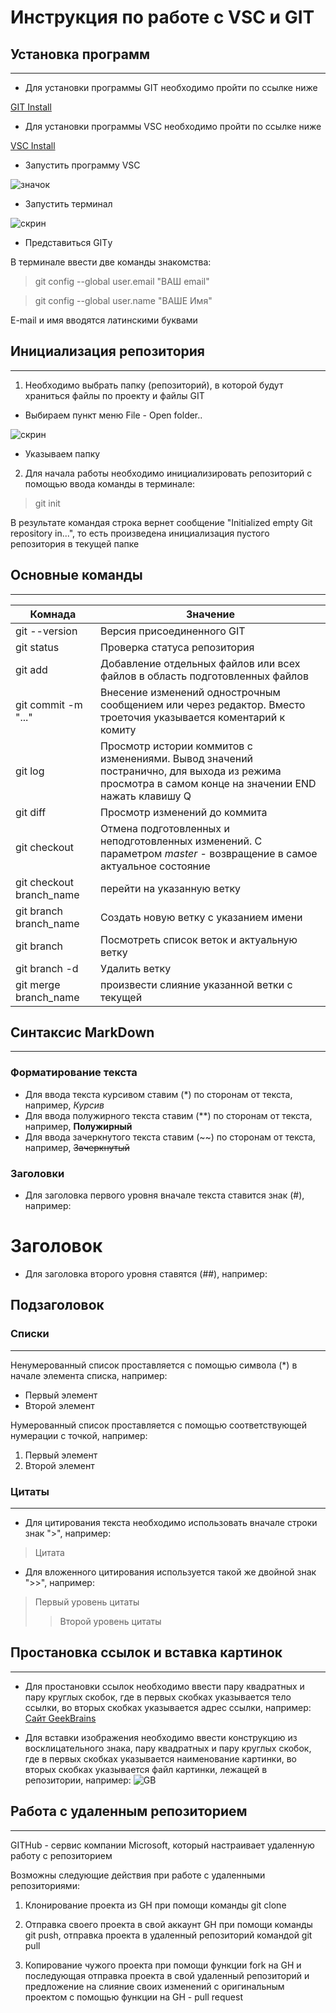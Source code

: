 # Инструкция по работе с VSC и GIT

## Установка программ
---

* Для установки программы GIT необходимо пройти по ссылке ниже

[GIT Install](https://git-scm.com/book/en/v2/Getting-Started-Installing-Git)

* Для установки программы VSC необходимо пройти по ссылке ниже

[VSC Install](https://code.visualstudio.com)

* Запустить программу VSC

![значок](Clipboard03.jpg)

* Запустить терминал

![скрин](Clipboard02.jpg)

* Представиться GITу

В терминале ввести две команды знакомства:

> git config --global user.email "ВАШ email"

> git config --global user.name "ВАШЕ Имя"

E-mail и имя вводятся латинскими буквами

## Инициализация репозитория
---

1. Необходимо выбрать папку (репозиторий), в которой будут храниться файлы по проекту и файлы GIT

* Выбираем пункт меню File -  Open folder..

![скрин](Clipboard04.jpg)

* Указываем папку

2. Для начала работы необходимо инициализировать репозиторий с помощью ввода команды в терминале:

>git init

В результате командая строка вернет сообщение "Initialized empty Git repository in...", то есть произведена инициализация пустого репозитория в текущей папке

## Основные команды
---

| Комнада | Значение |
| ------ | ------ |
| git --version | Версия присоединенного GIT |
| git status | Проверка статуса репозитория |
| git add | Добавление отдельных файлов или всех файлов в область подготовленных файлов
| git commit -m "..." | Внесение изменений однострочным сообщением или через редактор. Вместо троеточия указывается коментарий к комиту|
| git log | Просмотр истории коммитов с изменениями. Вывод значений постранично, для выхода из режима просмотра в самом конце на значении END нажать клавишу Q |
| git diff | Просмотр изменений до коммита |
| git checkout | Отмена подготовленных и неподготовленных изменений. С параметром *master* - возвращение в самое актуальное состояние |
| git checkout branch_name | перейти на указанную ветку |
| git branch branch_name | Создать новую ветку с указанием имени |
| git branch | Посмотреть список веток и актуальную ветку |
| git branch -d | Удалить ветку |
| git merge branch_name | произвести слияние указанной ветки с текущей |


## Синтаксис MarkDown
---

### Форматирование текста

* Для ввода текста курсивом ставим (*) по сторонам от текста, например, *Курсив*
* Для ввода полужирного текста ставим (**) по сторонам от текста, например, **Полужирный**
* Для ввода зачеркнутого текста ставим (~~) по сторонам от текста, например, ~~Зачеркнутый~~

### Заголовки

* Для заголовка первого уровня вначале текста ставится знак (#), например:
# Заголовок
* Для заголовка второго уровня ставятся (##), например:
## Подзаголовок

### Списки
---

Ненумерованный список проставляется с помощью символа (*) в начале элемента списка, например:
* Первый элемент
* Второй элемент

Нумерованный список проставляется с помощью соответствующей нумерации с точкой, например:
1. Первый элемент
2. Второй элемент

### Цитаты
---

* Для цитирования текста необходимо использовать вначале строки знак ">", например:

> Цитата

* Для вложенного цитирования используется такой же двойной знак ">>", например:

> Первый уровень цитаты
>> Второй уровень цитаты

## Простановка ссылок и вставка картинок
---

* Для простановки ссылок необходимо ввести пару квадратных и пару круглых скобок, где в первых скобках указывается тело ссылки, во вторых скобках указывается адрес ссылки, например:
[Сайт GeekBrains](https://gb.ru)

* Для вставки изображения необходимо ввести конструкцию из восклицательного знака, пару квадратных и пару круглых скобок, где в первых скобках указывается наименование картинки, во вторых скобках указывается файл картинки, лежащей в репозитории, например:
![GB](gb2.jpg)

## Работа с удаленным репозиторием
---

GITHub - сервис компании Microsoft, который настраивает удаленную работу с репозиторием

Возможны следующие действия при работе с удаленными репозиториями:

1. Клонирование проекта из GH при помощи команды git clone

2. Отправка своего проекта в свой аккаунт GH при помощи команды git push, отправка проекта в удаленный репозиторий командой git pull

3. Копирование чужого проекта при помощи функции fork на GH и последующая отправка проекта в свой удаленный репозиторий и предложение на слияние своих изменений с оригинальным проектом с помощью функции на GH - pull request